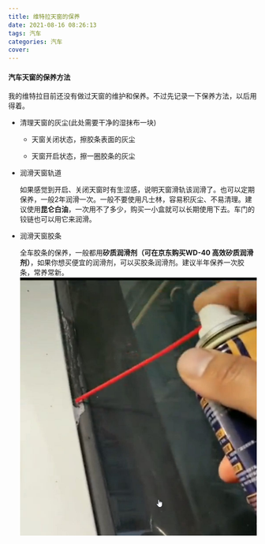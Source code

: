 ```yaml
---
title: 维特拉天窗的保养
date: 2021-08-16 08:26:13
tags: 汽车
categories: 汽车
cover: 
---
```


#### 汽车天窗的保养方法

我的维特拉目前还没有做过天窗的维护和保养。不过先记录一下保养方法，以后用得着。

* 清理天窗的灰尘(此处需要干净的湿抹布一块)

  * 天窗关闭状态，擦胶条表面的灰尘

  * 天窗开启状态，擦一圈胶条的灰尘

* 润滑天窗轨道

  如果感觉到开启、关闭天窗时有生涩感，说明天窗滑轨该润滑了。也可以定期保养，一般2年润滑一次。一般不要使用凡士林，容易积灰尘、不易清理。建议使用**昆仑白油**，一次用不了多少，购买一小盒就可以长期使用下去。车门的铰链也可以用它来润滑。


* 润滑天窗胶条

  全车胶条的保养，一般都用**矽质润滑剂（可在京东购买WD-40 高效矽质润滑剂）**，如果你想买便宜的润滑剂，可以买胶条润滑剂。建议半年保养一次胶条，常养常新。
![img](/images/天窗保养-3.png)


